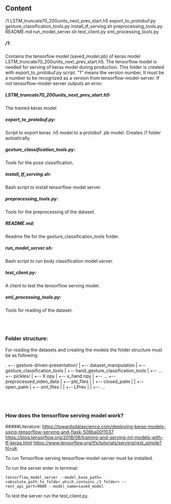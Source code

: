 ## Content

/1
LSTM_truncate70_200units_next_prev_start.h5
export_to_protobuf.py
gesture_classification_tools.py
install_tf_serving.sh
preprocessing_tools.py
README.md
run_model_server.sh
test_client.py
xml_processing_tools.py

##### /1: 
Contains the tensorfow model (saved_model.pb) of keras model LSTM_truncate70_200units_next_prev_start.h5. The tensorflow model is needed for serving of keras model during production. This folder is created with export_to_protobuf.py script. "1" means the version number, It must be a number to be recognized as a version from tensorflow-model-server. If not tensorflow-model-server outputs an error.

##### LSTM_truncate70_200units_next_prev_start.h5:
The trained keras model

##### export_to_protobuf.py:
Script to export keras .h5 model to a protobuf .pb model. Creates /1 folder autoatically.

##### gesture_classification_tools.py:
Tools for the pose classification.

##### install_tf_serving.sh:
Bash script to install tensorflow model server.

##### preprocessing_tools.py:
Tools for the preprocessing of the dataset.

##### README.md:
Readme file for the gesture_classification_tools folder.

##### run_model_server.sh:
Bash script to run body classification model server.

##### test_client.py: 
A client to test the tensorflow serving model.

##### xml_processing_tools.py:
Tools for reading of the dataset.

<br><br>
### Folder structure:
For reading the datasets and creating the models the folder structure must be as following:

.
+-- gesture-driven-presentation/
|   +-- dataset_manipulation
|   +-- gesture_classification_tools
|   +-- hand_gesture_classification_tools
|   +-- ...
+-- pickles/
|   +-- X.npy
|   +-- x_hand.npy
|   +-- ...
+-- preprocessed_video_data
|   +-- pkl_files
|    |   +-- closed_palm
|    |   +-- open_palm
|   +-- xml_files
|    |   +-- LPrev
|    |   +-- ...

<br><br>
### How does the tensorflow serving model work?

#####Literature:
https://towardsdatascience.com/deploying-keras-models-using-tensorflow-serving-and-flask-508ba00f1037
https://blog.tensorflow.org/2018/08/training-and-serving-ml-models-with-tf-keras.html
https://www.tensorflow.org/tfx/tutorials/serving/rest_simple?hl=uk

To run Tensorflow serving tensorflow-model-server must be installed.

To run the server enter in terminal:

```
tensorflow_model_server --model_base_path=<absolute_path_to_folder_which_contains_/1 folder> --rest_api_port=9000 --model_name=saved_model
```

To test the server run the test_client.py.

